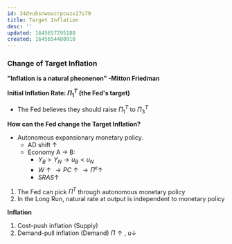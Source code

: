 ```yaml
---
id: 34dvubsnwoucrpcwzx27s79
title: Target Inflation
desc: ''
updated: 1645657295188
created: 1645654480910
---
```

### Change of Target Inflation
**"Inflation is a natural pheonenon" -Mitton Friedman**

**Initial Inflation Rate: $\Pi_1^{T}$ (the Fed's target)**

- The Fed believes they should raise $\Pi_1^{T}$ to $\Pi_3^{T}$

**How can the Fed change the Target Inflation?**
- Autonomous expansionary monetary policy.
	- AD shift $\uparrow$ 
	- Economy A $\rightarrow$ B:
		- $Y_B > Y_N \rightarrow u_B < u_N$
		- $W \uparrow \rightarrow PC \uparrow \rightarrow \Pi^{e} \uparrow$
		- $SRAS \uparrow$
1. The Fed can pick $\Pi^T$ through autonomous monetary policy
2. In the Long Run, natural rate at output is independent to monetary policy

**Inflation**
1. Cost-push inflation (Supply)
2. Demand-pull inflation (Demand)
	$\Pi \uparrow \text{, } u \downarrow$


